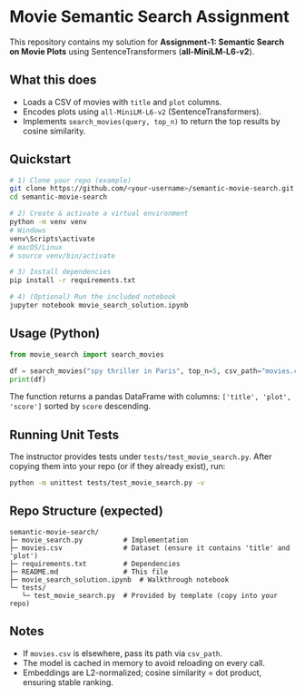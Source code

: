 # Movie Semantic Search Assignment

This repository contains my solution for **Assignment‑1: Semantic Search on Movie Plots** using SentenceTransformers (**all‑MiniLM‑L6‑v2**).

## What this does
- Loads a CSV of movies with `title` and `plot` columns.
- Encodes plots using `all-MiniLM-L6-v2` (SentenceTransformers).
- Implements `search_movies(query, top_n)` to return the top results by cosine similarity.

## Quickstart

```bash
# 1) Clone your repo (example)
git clone https://github.com/<your-username>/semantic-movie-search.git
cd semantic-movie-search

# 2) Create & activate a virtual environment
python -m venv venv
# Windows
venv\Scripts\activate
# macOS/Linux
# source venv/bin/activate

# 3) Install dependencies
pip install -r requirements.txt

# 4) (Optional) Run the included notebook
jupyter notebook movie_search_solution.ipynb
```

## Usage (Python)

```python
from movie_search import search_movies

df = search_movies("spy thriller in Paris", top_n=5, csv_path="movies.csv")
print(df)
```

The function returns a pandas DataFrame with columns: `['title', 'plot', 'score']` sorted by `score` descending.

## Running Unit Tests

The instructor provides tests under `tests/test_movie_search.py`. After copying them into your repo (or if they already exist), run:

```bash
python -m unittest tests/test_movie_search.py -v
```

## Repo Structure (expected)

```
semantic-movie-search/
├─ movie_search.py          # Implementation
├─ movies.csv               # Dataset (ensure it contains 'title' and 'plot')
├─ requirements.txt         # Dependencies
├─ README.md                # This file
├─ movie_search_solution.ipynb  # Walkthrough notebook
└─ tests/
   └─ test_movie_search.py  # Provided by template (copy into your repo)
```

## Notes
- If `movies.csv` is elsewhere, pass its path via `csv_path`.
- The model is cached in memory to avoid reloading on every call.
- Embeddings are L2-normalized; cosine similarity = dot product, ensuring stable ranking.
